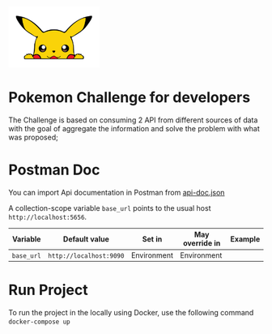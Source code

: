 <img src="https://raw.githubusercontent.com/saberelharti/assets/main/pokemon.png" alt="logo" width="auto" height="120"/>

# Pokemon Challenge for developers

The Challenge is based on consuming 2 API from different sources of data with the goal of aggregate the information and solve the problem with what was proposed;

# Postman Doc

You can import Api documentation in Postman from [api-doc.json](doc/api/api-doc.json) 

A collection-scope variable `base_url` points to the usual host `http://localhost:5656`.

|Variable     |Default value               |Set in         |May override in  |Example|
|-------------|----------------------------|---------------|-----------------|-------|
|`base_url`   |`http://localhost:9090`     |Environment    |Environment      |`      `|

# Run Project

To run the project in the locally using Docker, use the following command
`docker-compose up`

